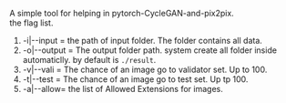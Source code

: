 A simple tool for helping in pytorch-CycleGAN-and-pix2pix.<br>
the flag list. <br>
1. -i|--input = the path of input folder. The folder contains all data.
2. -o|--output = The output folder path. system create all folder inside automaticlly. by default is `./result`.
3. -v|--vali = The chance of an image go to validator set. Up to 100.
4. -t|--test = The chance of an image go to test set. Up tp 100.
5. -a|--allow= the list of Allowed Extensions for images.
